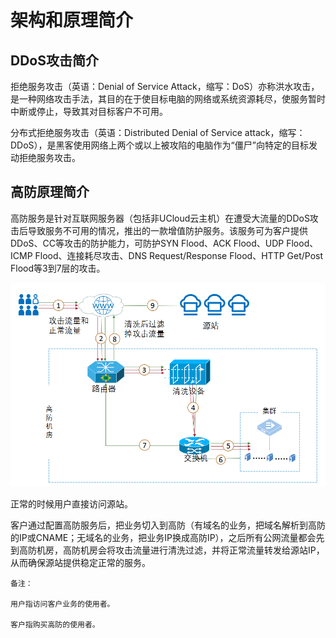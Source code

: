 

# 架构和原理简介

## DDoS攻击简介

拒绝服务攻击（英语：Denial of Service
Attack，缩写：DoS）亦称洪水攻击，是一种网络攻击手法，其目的在于使目标电脑的网络或系统资源耗尽，使服务暂时中断或停止，导致其对目标客户不可用。

分布式拒绝服务攻击（英语：Distributed Denial of Service
attack，缩写：DDoS），是黑客使用网络上两个或以上被攻陷的电脑作为“僵尸”向特定的目标发动拒绝服务攻击。

## 高防原理简介

高防服务是针对互联网服务器（包括非UCloud云主机）在遭受大流量的DDoS攻击后导致服务不可用的情况，推出的一款增值防护服务。该服务可为客户提供DDoS、CC等攻击的防护能力，可防护SYN
Flood、ACK Flood、UDP Flood、ICMP Flood、连接耗尽攻击、DNS Request/Response
Flood、HTTP Get/Post Flood等3到7层的攻击。

![](/images/高防架构.png)

正常的时候用户直接访问源站。

客户通过配置高防服务后，把业务切入到高防（有域名的业务，把域名解析到高防的IP或CNAME；无域名的业务，把业务IP换成高防IP），之后所有公网流量都会先到高防机房，高防机房会将攻击流量进行清洗过滤，并将正常流量转发给源站IP，从而确保源站提供稳定正常的服务。

    备注：
    
    用户指访问客户业务的使用者。
    
    客户指购买高防的使用者。
